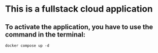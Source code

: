 # This is a fullstack  cloud application

## To activate the application, you have to use the command in the terminal:
```
docker compose up -d
```